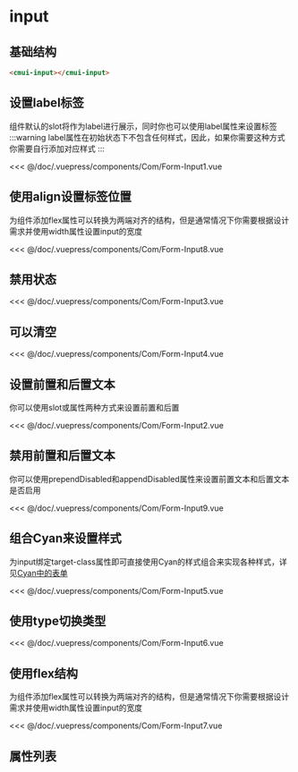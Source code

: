 # input
## 基础结构
```html
<cmui-input></cmui-input>
```
## 设置label标签
组件默认的slot将作为label进行展示，同时你也可以使用label属性来设置标签
:::warning
label属性在初始状态下不包含任何样式，因此，如果你需要这种方式你需要自行添加对应样式
:::

<Exp>
<div slot="exp">
<Com-Form-Input1></Com-Form-Input1>
</div>
<div slot="code">

<<< @/doc/.vuepress/components/Com/Form-Input1.vue
</div>
</Exp>

## 使用align设置标签位置
为组件添加flex属性可以转换为两端对齐的结构，但是通常情况下你需要根据设计需求并使用width属性设置input的宽度

<Exp>
<div slot="exp">
<Com-Form-Input8></Com-Form-Input8>
</div>
<div slot="code">

<<< @/doc/.vuepress/components/Com/Form-Input8.vue
</div>
</Exp>

## 禁用状态

<Exp>
<div slot="exp">
<Com-Form-Input3></Com-Form-Input3>
</div>
<div slot="code">

<<< @/doc/.vuepress/components/Com/Form-Input3.vue
</div>
</Exp>

## 可以清空

<Exp>
<div slot="exp">
<Com-Form-Input4></Com-Form-Input4>
</div>
<div slot="code">

<<< @/doc/.vuepress/components/Com/Form-Input4.vue
</div>
</Exp>

## 设置前置和后置文本
你可以使用slot或属性两种方式来设置前置和后置

<Exp>
<div slot="exp">
<Com-Form-Input2></Com-Form-Input2>
</div>
<div slot="code">

<<< @/doc/.vuepress/components/Com/Form-Input2.vue
</div>
</Exp>



## 禁用前置和后置文本
你可以使用prependDisabled和appendDisabled属性来设置前置文本和后置文本是否启用

<Exp>
<div slot="exp">
<Com-Form-Input9></Com-Form-Input9>
</div>
<div slot="code">

<<< @/doc/.vuepress/components/Com/Form-Input9.vue
</div>
</Exp>


## 组合Cyan来设置样式
为input绑定target-class属性即可直接使用Cyan的样式组合来实现各种样式，详见[Cyan中的表单](/Cyan/form.html#input)

<Exp>
<div slot="exp">
<Com-Form-Input5></Com-Form-Input5>
</div>
<div slot="code">

<<< @/doc/.vuepress/components/Com/Form-Input5.vue
</div>
</Exp>


## 使用type切换类型

<Exp>
<div slot="exp">
<Com-Form-Input6></Com-Form-Input6>
</div>
<div slot="code">

<<< @/doc/.vuepress/components/Com/Form-Input6.vue
</div>
</Exp>

## 使用flex结构
为组件添加flex属性可以转换为两端对齐的结构，但是通常情况下你需要根据设计需求并使用width属性设置input的宽度

<Exp>
<div slot="exp">
<Com-Form-Input7></Com-Form-Input7>
</div>
<div slot="code">

<<< @/doc/.vuepress/components/Com/Form-Input7.vue
</div>
</Exp>

## 属性列表

<Propsintro path="form/input.vue"></Propsintro>

